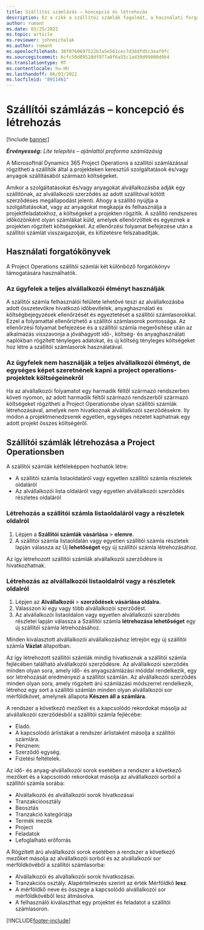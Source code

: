 ```yaml
---
title: Szállítói számlázás – koncepció és létrehozás
description: Ez a cikk a szállítói számlák fogalmát, a használati forgatókönyveket és a szállítói számlák Microsoftban történő létrehozásának módját ismerteti Dynamics 365 Project Operations.
author: rumant
ms.date: 03/25/2022
ms.topic: article
ms.reviewer: johnmichalak
ms.author: rumant
ms.openlocfilehash: 38f0760697522b7a5e561cec7d38dfd5c3eaf9fc
ms.sourcegitcommit: 6cfc50d89528df977a8f6a55c1ad39d99800d9b4
ms.translationtype: MT
ms.contentlocale: hu-HU
ms.lasthandoff: 06/03/2022
ms.locfileid: "8911461"
---
```

# <a name="vendor-invoicing---concept-and-creation"></a>Szállítói számlázás – koncepció és létrehozás

[!include [banner](../../includes/dataverse-preview.md)]

_**Érvényesség:** Lite telepítés – ajánlattól proforma számlázásig_

A Microsoftnál Dynamics 365 Project Operations a szállítói számlázással rögzítheti a szállítók által a projekteken keresztüli szolgáltatások és/vagy anyagok szállításából származó költségeket.

Amikor a szolgáltatásokat és/vagy anyagokat alvállalkozásba adják egy szállítónak, az alvállalkozói szerződés az adott szállítóval kötött szerződéses megállapodást jelenti. Ahogy a szállító nyújtja a szolgáltatásokat, vagy az anyagokat megkapja és felhasználja a projektfeladatokhoz, a költségeket a projekten rögzítik. A szállító rendszeres időközönként olyan számlákat küld, amelyek ellenőrzöttek és egyeznek a projekten rögzített költségekkel. Az ellenőrzési folyamat befejezése után a szállítói számlát visszaigazolják, és kifizetésre felszabadítják.

## <a name="scenarios-for-use"></a>Használati forgatókönyvek

A Project Operations szállítói számlái két különböző forgatókönyv támogatására használhatók.

### <a name="customers-use-the-full-subcontracting-experiences"></a>Az ügyfelek a teljes alvállalkozói élményt használják

A szállítói számla felhasználói felülete lehetővé teszi az alvállalkozásba adott összetevőkre hivatkozó időbevitelek, anyaghasználati és költségbejegyzések ellenőrzését és egyeztetését a szállítói számlasorokkal. Ezzel a folyamattal ellenőrizhető a szállítói számlasorok pontossága. Az ellenőrzési folyamat befejezése és a szállítói számla megerősítése után az alkalmazás visszavonja a jóváhagyott idő-, költség- és anyaghasználati naplókban rögzített tényleges adatokat, és új költség tényleges költségeket hoz létre a szállítói számlasorok használatával.

### <a name="customers-dont-use-the-full-subcontracting-experiences-but-want-to-have-a-unified-view-of-costs-on-projects-in-project-operations"></a>Az ügyfelek nem használják a teljes alvállalkozói élményt, de egységes képet szeretnének kapni a project operations-projektek költségeinekről

Ha az alvállalkozói folyamatot egy harmadik féltől származó rendszerben követi nyomon, az adott harmadik féltől származó rendszerből származó költségeket rögzítheti a Project Operationsbe olyan szállítói számlák létrehozásával, amelyek nem hivatkoznak alvállalkozói szerződésekre. Ily módon a projektmenedzserek egyetlen, egységes nézetet kaphatnak egy adott projekt összes költségéről.

## <a name="creation-of-vendor-invoices-in-project-operations"></a>Szállítói számlák létrehozása a Project Operationsben

A szállítói számlák kétféleképpen hozhatók létre:

- A szállítói számla listaoldaláról vagy egyetlen szállítói számla részletek oldaláról
- Az alvállalkozói lista oldaláról vagy egyetlen alvállalkozói szerződés részletes oldaláról

### <a name="creation-from-the-vendor-invoice-list-page-or-details-page"></a>Létrehozás a szállítói számla listaoldaláról vagy a részletek oldalról

1. Lépjen a **Szállítói számlák vásárlása** \> **elemre**.
2. A szállítói számla listaoldalán vagy egyetlen szállítói számla részletek lapján válassza az Új **lehetőséget** egy új szállítói számla létrehozásához.

Az így létrehozott szállítói számlák alvállalkozói szerződésre is hivatkozhatnak.

### <a name="creation-from-the-subcontract-list-page-or-details-page"></a>Létrehozás az alvállalkozói listaoldalról vagy a részletek oldalról

1. Lépjen az **Alvállalkozói** \> **szerződések vásárlása oldalra.**
2. Válasszon ki egy vagy több alvállalkozói szerződést.
3. Az alvállalkozói listaoldalon vagy egyetlen alvállalkozói szerződés részletei lapján válassza a Szállítói számla **létrehozása lehetőséget** egy új szállítói számla létrehozásához.

Minden kiválasztott alvállalkozói alvállalkozáshoz létrejön egy új szállítói számla **Vázlat** állapotban.

Az így létrehozott szállítói számlák mindig hivatkoznak a szállítói számla fejlécében található alvállalkozói szerződésre. Az alvállalkozói szerződés minden olyan sora, amely idő- és anyagszámlázási móddal rendelkezik, egy sor létrehozását eredményezi a szállítói számlán. Az alvállalkozói szerződés minden olyan sora, amely rögzített árú számlázási módszerrel rendelkezik, létrehoz egy sort a szállítói számlán minden olyan alvállalkozói sor mérföldkövet, amelynek állapota **Készen áll a számlára**.

A rendszer a következő mezőket és a kapcsolódó rekordokat másolja az alvállalkozói szerződésből a szállítói számla fejlécébe:

- Eladó.
- A kapcsolódó árlistákat a rendszer árlistaként másolja a szállítói számlára.
- Pénznem:
- Szerződő egység.
- Fizetési feltételek.

Az idő- és anyag-alvállalkozói sorok esetében a rendszer a következő mezőket és a kapcsolódó rekordokat másolja az alvállalkozói sorból a szállítói számla sorába:

- Alvállalkozói és alvállalkozói sorok hivatkozásai
- Tranzakcióosztály
- Beosztás
- Tranzakció kategóriája
- Termék mezők
- Project
- Feladatok
- Lefoglalható erőforrás

A Rögzített árú alvállalkozói sorok esetében a rendszer a következő mezőket másolja az alvállalkozói sorból és az alvállalkozói sor mérföldkövéből a szállítói számlasorba:

- Alvállalkozói és alvállalkozói sorok hivatkozásai.
- Tranzakciós osztály. Alapértelmezés szerint az érték Mérföldkő **lesz**.
- A mérföldkő neve és összege a kapcsolódó alvállalkozói sor mérföldkövéből lesz átmásolva.
- A felhasználó kiválaszthat egy projektet és feladatot a szállítói számlasoron.

[!INCLUDE[footer-include](../../includes/footer-banner.md)]
